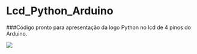 # Lcd_Python_Arduino

###Código pronto para apresentação da logo Python no lcd de 4 pinos do Arduino.

![](https://photos.app.goo.gl/PRJ8oStiKtdBq9PV8)
